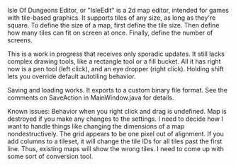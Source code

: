 Isle Of Dungeons Editor, or "IsleEdit" is a 2d map editor, intended for games with tile-based graphics. It supports tiles of any size, as long as they're square. To define the size of a map, first define the tile size. Then define how many tiles can fit on screen at once. Finally, define the number of screens.

This is a work in progress that receives only sporadic updates. It still lacks complex drawing tools, like a rectangle tool or a fill bucket. All it has right now is a pen tool (left click), and an eye dropper (right click). Holding shift lets you override default autotiling behavior.

Saving and loading works. It exports to a custom binary file format. See the comments on SaveAction in MainWindow.java for details.

Known issues:
Behavior when you right click and drag is undefined.
Map is destroyed if you make any changes to the settings. I need to decide how I want to handle things like changing the dimensions of a map nondestructively.
The grid appears to be one pixel out of alignment.
If you add columns to a tileset, it will change the tile IDs for all tiles past the first line. Thus, existing maps will show the wrong tiles. I need to come up with some sort of conversion tool.
